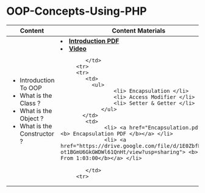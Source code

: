 # OOP-Concepts-Using-PHP

<table>  
        <thead>
           <th> Content </th>
           <th> Content Materials </th>
        </thead>
        <tr>
            <td> 
              <ul>  
                     <li> Introduction To OOP </li>
                     <li> What is the Class ? </li>
                     <li> What is the Object ? </li>
                     <li> What is the Constructor ? </li>
                 </ul>
           </td> 
            <td>
                  <li> <a href="OOP Introduction.pdf"> <b> Introduction PDF </b></a> </li>
                  <li> <a href="https://drive.google.com/file/d/1E0ZbfRb9iv-ot1BGmU6GkGWDWl61QnHt/view?usp=sharing"> <b> Video</b></a> </li>
                  
            </td>
         <tr>
         <tr>
            <td> 
              <ul>  
                     <li> Encapsulation </li>
                     <li> Access Modifier </li>
                     <li> Setter & Getter </li>
                 </ul>
           </td> 
            <td>
                  <li> <a href="Encapsulation.pdf"> <b> Encapsulation PDF </b></a> </li>
                  <li> <a href="https://drive.google.com/file/d/1E0ZbfRb9iv-ot1BGmU6GkGWDWl61QnHt/view?usp=sharing"> <b> Video From 1:03:00</b></a> </li>

            </td>
         <tr>
         
</table>
